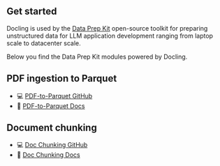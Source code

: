 ## Get started

Docling is used by the [Data Prep Kit](https://ibm.github.io/data-prep-kit/) open-source toolkit for preparing unstructured data for LLM application development ranging from laptop scale to datacenter scale.

Below you find the Data Prep Kit modules powered by Docling.

## PDF ingestion to Parquet
- 💻 [PDF-to-Parquet GitHub](https://github.com/IBM/data-prep-kit/tree/dev/transforms/language/pdf2parquet)
- 📖 [PDF-to-Parquet Docs](https://ibm.github.io/data-prep-kit/transforms/language/pdf2parquet/python/)

## Document chunking
- 💻 [Doc Chunking GitHub](https://github.com/IBM/data-prep-kit/tree/dev/transforms/language/doc_chunk)
- 📖 [Doc Chunking Docs](https://ibm.github.io/data-prep-kit/transforms/language/doc_chunk/python/)
